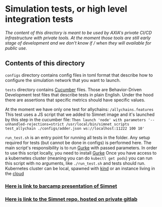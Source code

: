 # Simulation tests, or high level integration tests

_The content of this directory is meant to be used by AXIA's private CI/CD
infrastructure with private tools. At the moment those tools are still early
stage of development and we don't know if / when they will available for
public use._

## Contents of this directory

`configs` directory contains config files in toml format that describe how to
configure the simulation network that you want to launch.

`tests` directory contains [Cucumber](https://cucumber.io/) files. Those are
Behavior-Driven Development test files that describe tests in plain English.
Under the hood there are assertions that specific metrics should have specific
values.

At the moment we have only one test for allychains: `/allychains.features`
This test uses a JS script that we added to Simnet image and it's launched
by this step in the cucumber file:
`Then launch 'node' with parameters '--unhandled-rejections=strict /usr/local/bin/simnet_scripts test_allychain ./configs/adder.json ws://localhost:11222 100 10'`

`run_test.sh` is an entry point for running all tests in the folder.
Any setup required for tests (but cannot be done in configs) is performed
here. The main script's responsibility is to run [Gurke](https://github.com/axia/gurke)
with passed parameters.
In order to use this script locally, you need to install
[Gurke](https://github.com/axia/gurke)
Once you have access to a kubernetes cluster (meaning you can do `kubectl get pods`)
you can run this script with no arguments, like `./run_test.sh` and tests should run.
Kubernetes cluster can be local, spawned with
[kind](https://kind.sigs.k8s.io/docs/user/quick-start/#installation)
or an instance living in the
[cloud](https://github.com/axia/gurke/blob/main/docs/How-to-setup-access-to-gke-k8s-cluster.md)

### [Here is link to barcamp presentation of Simnet](https://www.crowdcast.io/e/ph49xu01)

### [Here is link to the Simnet repo, hosted on private gitlab](https://gitlab.axiacoin.network/axia/simnet/-/tree/master)
